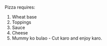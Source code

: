 Pizza requires:
1) Wheat base
2) Toppings 
3) Sauce
4) Cheese
5) Mummy ko bulao - Cut karo and enjoy karo.
